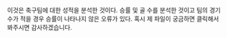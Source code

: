 이것은 축구팀에 대한 성적을 분석한 것이다. 승률 및 골 수를 분석한 것이고 팀의 경기수가 적을 경우 승률이 나타나지 않은 오류가 있다.
혹시 제 파일이 궁금하면 클릭해서 봐주시면 감사하겠습니다.

